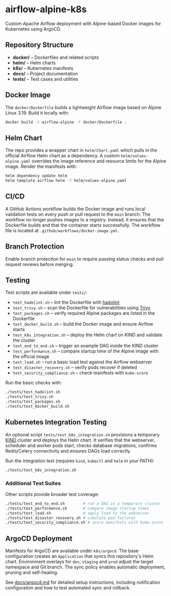 # airflow-alpine-k8s

Custom Apache Airflow deployment with Alpine-based Docker images for Kubernetes using ArgoCD.

## Repository Structure

- **docker/** – Dockerfiles and related scripts
- **helm/** – Helm charts
- **k8s/** – Kubernetes manifests
- **docs/** – Project documentation
- **tests/** – Test cases and utilities

## Docker Image

The `docker/Dockerfile` builds a lightweight Airflow image based on
Alpine Linux 3.19. Build it locally with:

```bash
docker build -t airflow-alpine -f docker/Dockerfile .
```

## Helm Chart

The repo provides a wrapper chart in `helm/Chart.yaml` which pulls in the
official Airflow Helm chart as a dependency. A custom `helm/values-alpine.yaml`
overrides the image reference and resource limits for the Alpine image. Render
the manifests with:

```bash
helm dependency update helm
helm template airflow helm -f helm/values-alpine.yaml
```

## CI/CD

A GitHub Actions workflow builds the Docker image and runs local validation tests
on every push or pull request to the `main` branch. The workflow no longer
pushes images to a registry. Instead, it ensures that the Dockerfile builds and
that the container starts successfully. The workflow file is located at
`.github/workflows/docker-image.yml`.

## Branch Protection

Enable branch protection for `main` to require passing status checks and pull request reviews before merging.

## Testing

Test scripts are available under `tests/`:

- `test_hadolint.sh` – lint the Dockerfile with [hadolint](https://github.com/hadolint/hadolint)
- `test_trivy.sh` – scan the Dockerfile for vulnerabilities using [Trivy](https://github.com/aquasecurity/trivy)
- `test_packages.sh` – verify required Alpine packages are listed in the Dockerfile
- `test_docker_build.sh` – build the Docker image and ensure Airflow starts
- `test_k8s_integration.sh` – deploy the Helm chart on KIND and validate the cluster
- `test_end_to_end.sh` – trigger an example DAG inside the KIND cluster
- `test_performance.sh` – compare startup time of the Alpine image with the official image
- `test_load.sh` – run a basic load test against the Airflow webserver
- `test_disaster_recovery.sh` – verify pods recover if deleted
- `test_security_compliance.sh` – check manifests with `kube-score`

Run the basic checks with:

```bash
./tests/test_hadolint.sh
./tests/test_trivy.sh
./tests/test_packages.sh
./tests/test_docker_build.sh
```

## Kubernetes Integration Testing

An optional script `tests/test_k8s_integration.sh` provisions a temporary
[KIND](https://kind.sigs.k8s.io/) cluster and deploys the Helm chart. It
verifies that the webserver, scheduler and worker pods start, checks database
migrations, confirms Redis/Celery connectivity and ensures DAGs load correctly.

Run the integration test (requires `kind`, `kubectl` and `helm` in your PATH):

```bash
./tests/test_k8s_integration.sh
```

### Additional Test Suites

Other scripts provide broader test coverage:

```bash
./tests/test_end_to_end.sh        # run a DAG in a temporary cluster
./tests/test_performance.sh       # compare image startup times
./tests/test_load.sh              # apply load to the webserver
./tests/test_disaster_recovery.sh # simulate pod failures
./tests/test_security_compliance.sh # score manifests with kube-score
```

## ArgoCD Deployment

Manifests for ArgoCD are available under `k8s/argocd`. The base configuration
creates an `Application` that syncs this repository's Helm chart. Environment
overlays for `dev`, `staging` and `prod` adjust the target namespace and Git
branch. The sync policy enables automatic deployment, pruning and self-healing.

See [docs/argocd.md](docs/argocd.md) for detailed setup instructions, including
notification configuration and how to test automated sync and rollback.
